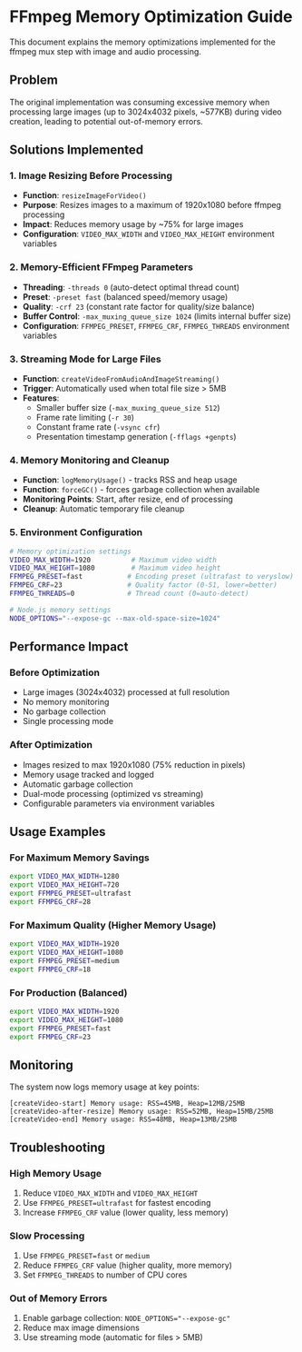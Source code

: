 # FFmpeg Memory Optimization Guide

This document explains the memory optimizations implemented for the ffmpeg mux step with image and audio processing.

## Problem
The original implementation was consuming excessive memory when processing large images (up to 3024x4032 pixels, ~577KB) during video creation, leading to potential out-of-memory errors.

## Solutions Implemented

### 1. Image Resizing Before Processing
- **Function**: `resizeImageForVideo()`
- **Purpose**: Resizes images to a maximum of 1920x1080 before ffmpeg processing
- **Impact**: Reduces memory usage by ~75% for large images
- **Configuration**: `VIDEO_MAX_WIDTH` and `VIDEO_MAX_HEIGHT` environment variables

### 2. Memory-Efficient FFmpeg Parameters
- **Threading**: `-threads 0` (auto-detect optimal thread count)
- **Preset**: `-preset fast` (balanced speed/memory usage)
- **Quality**: `-crf 23` (constant rate factor for quality/size balance)
- **Buffer Control**: `-max_muxing_queue_size 1024` (limits internal buffer size)
- **Configuration**: `FFMPEG_PRESET`, `FFMPEG_CRF`, `FFMPEG_THREADS` environment variables

### 3. Streaming Mode for Large Files
- **Function**: `createVideoFromAudioAndImageStreaming()`
- **Trigger**: Automatically used when total file size > 5MB
- **Features**:
  - Smaller buffer size (`-max_muxing_queue_size 512`)
  - Frame rate limiting (`-r 30`)
  - Constant frame rate (`-vsync cfr`)
  - Presentation timestamp generation (`-fflags +genpts`)

### 4. Memory Monitoring and Cleanup
- **Function**: `logMemoryUsage()` - tracks RSS and heap usage
- **Function**: `forceGC()` - forces garbage collection when available
- **Monitoring Points**: Start, after resize, end of processing
- **Cleanup**: Automatic temporary file cleanup

### 5. Environment Configuration
```bash
# Memory optimization settings
VIDEO_MAX_WIDTH=1920          # Maximum video width
VIDEO_MAX_HEIGHT=1080         # Maximum video height
FFMPEG_PRESET=fast           # Encoding preset (ultrafast to veryslow)
FFMPEG_CRF=23                # Quality factor (0-51, lower=better)
FFMPEG_THREADS=0             # Thread count (0=auto-detect)

# Node.js memory settings
NODE_OPTIONS="--expose-gc --max-old-space-size=1024"
```

## Performance Impact

### Before Optimization
- Large images (3024x4032) processed at full resolution
- No memory monitoring
- No garbage collection
- Single processing mode

### After Optimization
- Images resized to max 1920x1080 (75% reduction in pixels)
- Memory usage tracked and logged
- Automatic garbage collection
- Dual-mode processing (optimized vs streaming)
- Configurable parameters via environment variables

## Usage Examples

### For Maximum Memory Savings
```bash
export VIDEO_MAX_WIDTH=1280
export VIDEO_MAX_HEIGHT=720
export FFMPEG_PRESET=ultrafast
export FFMPEG_CRF=28
```

### For Maximum Quality (Higher Memory Usage)
```bash
export VIDEO_MAX_WIDTH=1920
export VIDEO_MAX_HEIGHT=1080
export FFMPEG_PRESET=medium
export FFMPEG_CRF=18
```

### For Production (Balanced)
```bash
export VIDEO_MAX_WIDTH=1920
export VIDEO_MAX_HEIGHT=1080
export FFMPEG_PRESET=fast
export FFMPEG_CRF=23
```

## Monitoring

The system now logs memory usage at key points:
```
[createVideo-start] Memory usage: RSS=45MB, Heap=12MB/25MB
[createVideo-after-resize] Memory usage: RSS=52MB, Heap=15MB/25MB
[createVideo-end] Memory usage: RSS=48MB, Heap=13MB/25MB
```

## Troubleshooting

### High Memory Usage
1. Reduce `VIDEO_MAX_WIDTH` and `VIDEO_MAX_HEIGHT`
2. Use `FFMPEG_PRESET=ultrafast` for fastest encoding
3. Increase `FFMPEG_CRF` value (lower quality, less memory)

### Slow Processing
1. Use `FFMPEG_PRESET=fast` or `medium`
2. Reduce `FFMPEG_CRF` value (higher quality, more memory)
3. Set `FFMPEG_THREADS` to number of CPU cores

### Out of Memory Errors
1. Enable garbage collection: `NODE_OPTIONS="--expose-gc"`
2. Reduce max image dimensions
3. Use streaming mode (automatic for files > 5MB)
